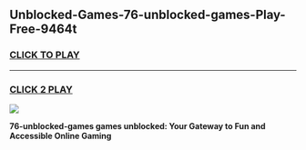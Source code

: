 
## Unblocked-Games-76-unblocked-games-Play-Free-9464t
<h3>
<a href="https://premium76.site?title=76-unblocked-games&ref=18A1">CLICK TO PLAY</a></h3>
<hr>

<h3>
<a href="https://premium76.site?title=76-unblocked-games&ref=18A1">CLICK 2 PLAY</a>
  
</h3>

<a href="https://premium76.site?title=76-unblocked-games&ref=18A1"><img src="https://clearcache.store/games.png"></a>


**76-unblocked-games games unblocked: Your Gateway to Fun and Accessible Online Gaming**
